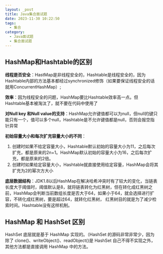```yaml
---
layout: _post
title: Java集合面试题
date: 2023-11-30 10:22:50
tags: 
  - 集合
category: 
  - Java面试题
  - 集合面试题
---
```

## HashMap和Hashtable的区别
**线程是否安全**：HastMap是非线程安全的，Hashtable是线程安全的，因为Hashtable内部的方法基本都经过synchronized修饰（如果要保证线程安全的话就用ConcurrentHashMap）;

**效率**：因为线程安全的问题，HashMap要比Hashtable效率高一点。但Hashtable基本被淘汰了，就不要在代码中使用了

**对Null key 和Null value的支持**：HashMap允许键值都可以为null，但null的键只能只有一个，值可以多个null，Hashtable是不允许键值都是null，否则会报空指针异常

**初始容量大小和每次扩充容量大小的不同**：
1. 创建时如果不给定容量大小，Hashtable默认初始的容量大小为11，之后每次扩充，都是原来的2n+1。HashMap默认初始的容量大小为16，之后每次扩充，都是原来的2倍。
2. 创建时如果给定容量大小，Hashtable就直接使用给定容量，HashMap会将其扩充为2的幂次方大小

**底层数据结构**：JDK1.8以后HashMap在解决哈希冲突时有了较大的变化，当链表长度大于阈值时，阈值默认是8，就将链表转化为红黑树，但在转化成红黑树之前，HashMap会判断当前数组长度是否大于64，如果小于64，就会选择进行扩容，不转化成红黑树，要是超过64，就转化红黑树，
红黑树目的就是为了减少检索时间。Hashtable没有这样机制。

## HashMap 和 HashSet 区别
HashSet 底层就是基于 HashMap 实现的。（HashSet 的源码非常非常少，因为除了 clone()、writeObject()、readObject()是 HashSet 自己不得不实现之外，其他方法都是直接调用 HashMap 中的方法。

